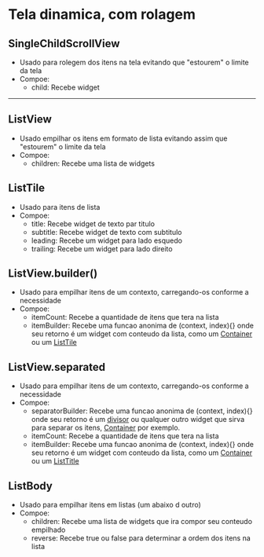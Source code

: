 # Tela dinamica, com rolagem

## SingleChildScrollView
- Usado para rolegem dos itens na tela evitando que "estourem" o limite da tela
- Compoe:
    - child: Recebe widget
---
## ListView
- Usado empilhar os itens em formato de lista evitando assim que "estourem" o limite da tela
- Compoe:
    - children: Recebe uma lista de widgets
## ListTile
- Usado para itens de lista
- Compoe:
    -   title: Recebe widget de texto par titulo
    -   subtitle: Recebe widget de texto com subtitulo
    -   leading: Recebe um widget para lado esquedo
    -   trailing: Recebe um widget para lado direito
## ListView.builder()
- Usado para empilhar itens de um contexto, carregando-os conforme a necessidade
- Compoe:
    - itemCount: Recebe a quantidade de itens que tera na lista
    - itemBuilder: Recebe uma funcao anonima de (context, index){} onde seu retorno é um widget com conteudo da lista, como um [Container](./WidgetGeral.md#container) ou um [ListTile](./Scroll_List.md#listtile)
## ListView.separated
- Usado para empilhar itens de um contexto, carregando-os conforme a necessidade
- Compoe:
    - separatorBuilder: Recebe uma funcao anonima de (context, index){} onde seu retorno é um [divisor](./WidgetsTree.md#divider) ou qualquer outro widget que sirva para separar os itens, [Container](./WidgetGeral.md#container) por exemplo.
    - itemCount: Recebe a quantidade de itens que tera na lista
    - itemBuilder: Recebe uma funcao anonima de (context, index){} onde seu retorno é um widget com conteudo da lista, como um [Container](./WidgetGeral.md#container) ou um [ListTitle](./Scroll_List.md#listtitle)
## ListBody
- Usado para empilhar itens em listas (um abaixo d outro)
- Compoe:
    - children: Recebe uma lista de widgets que ira compor seu conteudo empilhado
    - reverse: Recebe true ou false para determinar a ordem dos itens na lista

